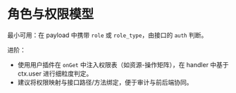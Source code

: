 # 角色与权限模型

最小可用：在 payload 中携带 `role` 或 `role_type`，由接口的 `auth` 判断。

进阶：

-   使用用户插件在 `onGet` 中注入权限表（如资源-操作矩阵），在 handler 中基于 ctx.user 进行细粒度判定。
-   建议将权限映射与接口路径/方法绑定，便于审计与前后端协同。
